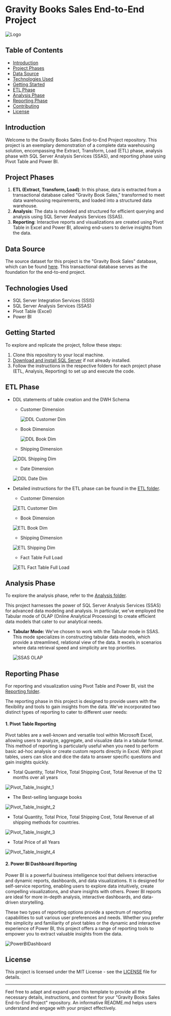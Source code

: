 # Gravity Books Sales End-to-End Project
![Logo](https://github.com/3amory99/Gravity-Books-Sales-End-to-End-Project/blob/master/Project%20Screenshots/gravity%20logo.png)
## Table of Contents
- [Introduction](#introduction)
- [Project Phases](#project-phases)
- [Data Source](#data-source)
- [Technologies Used](#technologies-used)
- [Getting Started](#getting-started)
- [ETL Phase](#etl-phase)
- [Analysis Phase](#analysis-phase)
- [Reporting Phase](#reporting-phase)
- [Contributing](#contributing)
- [License](#license)

## Introduction
Welcome to the Gravity Books Sales End-to-End Project repository. This project is an exemplary demonstration of a complete data warehousing solution, encompassing the Extract, Transform, Load (ETL) phase, analysis phase with SQL Server Analysis Services (SSAS), and reporting phase using Pivot Table and Power BI.

## Project Phases
1. **ETL (Extract, Transform, Load)**: In this phase, data is extracted from a transactional database called "Gravity Book Sales," transformed to meet data warehousing requirements, and loaded into a structured data warehouse.
2. **Analysis**: The data is modeled and structured for efficient querying and analysis using SQL Server Analysis Services (SSAS).
3. **Reporting**: Interactive reports and visualizations are created using Pivot Table in Excel and Power BI, allowing end-users to derive insights from the data.

## Data Source
The source dataset for this project is the "Gravity Book Sales" database, which can be found [here](https://github.com/bbrumm/databasestar/tree/main/sample_databases/sample_db_gravity/gravity_sqlserver). This transactional database serves as the foundation for the end-to-end project.

## Technologies Used
- SQL Server Integration Services (SSIS)
- SQL Server Analysis Services (SSAS)
- Pivot Table (Excel)
- Power BI

## Getting Started
To explore and replicate the project, follow these steps:
1. Clone this repository to your local machine.
2. [Download and install SQL Server](https://www.microsoft.com/en-us/sql-server/sql-server-downloads) if not already installed.
3. Follow the instructions in the respective folders for each project phase (ETL, Analysis, Reporting) to set up and execute the code.

## ETL Phase


* DDL statements of table creation and the DWH Schema
  
  * Customer Dimension
    
    ![DDL Customer Dim](https://github.com/3amory99/Gravity-Books-Sales-End-to-End-Project/blob/master/Project%20Screenshots/Customer%20Dim.PNG)
    
  * Book Dimension
    
    ![DDL Book Dim](https://github.com/3amory99/Gravity-Books-Sales-End-to-End-Project/blob/master/Project%20Screenshots/Book%20Dim.PNG)
    
   * Shipping Dimension
     
    ![DDL Shipping Dim](https://github.com/3amory99/Gravity-Books-Sales-End-to-End-Project/blob/master/Project%20Screenshots/Shipping%20Dim.PNG)
  
   * Date Dimension
     
    ![DDL Date Dim](https://github.com/3amory99/Gravity-Books-Sales-End-to-End-Project/blob/master/Project%20Screenshots/Date%20Dim.PNG)





* Detailed instructions for the ETL phase can be found in the [ETL folder](/ETL).

   * Customer Dimension
   
    ![ETL Customer Dim](https://github.com/3amory99/Gravity-Books-Sales-End-to-End-Project/blob/master/Project%20Screenshots/ETL%20Customer%20Dim.PNG)

   * Book Dimension
   
    ![ETL Book Dim](https://github.com/3amory99/Gravity-Books-Sales-End-to-End-Project/blob/master/Project%20Screenshots/ETL%20Book%20Dim.PNG)

   * Shipping Dimension
   
    ![ETL Shipping Dim](https://github.com/3amory99/Gravity-Books-Sales-End-to-End-Project/blob/master/Project%20Screenshots/ETL%20Shipping%20Dim.PNG)

   * Fact Table Full Load
   
    ![ETL Fact Table Full Load](https://github.com/3amory99/Gravity-Books-Sales-End-to-End-Project/blob/master/Project%20Screenshots/ETL%20Fact%20Table%20Full%20Load.PNG)

## Analysis Phase
To explore the analysis phase, refer to the [Analysis folder](/Analysis).

This project harnesses the power of SQL Server Analysis Services (SSAS) for advanced data modeling and analysis. In particular, we've employed the Tabular mode of OLAP (Online Analytical Processing) to create efficient data models that cater to our analytical needs.

- **Tabular Mode:** We've chosen to work with the Tabular mode in SSAS. This mode specializes in constructing tabular data models, which provide a streamlined, relational view of the data. It excels in scenarios where data retrieval speed and simplicity are top priorities.

    ![SSAS OLAP](https://github.com/3amory99/Gravity-Books-Sales-End-to-End-Project/blob/master/Project%20Screenshots/Cube%20Browsing%20OLAP.PNG)


## Reporting Phase
For reporting and visualization using Pivot Table and Power BI, visit the [Reporting folder](/Reporting).

The reporting phase in this project is designed to provide users with the flexibility and tools to gain insights from the data. We've incorporated two distinct types of reporting to cater to different user needs:

#### 1. Pivot Table Reporting

Pivot tables are a well-known and versatile tool within Microsoft Excel, allowing users to analyze, aggregate, and visualize data in a tabular format. This method of reporting is particularly useful when you need to perform basic ad-hoc analysis or create custom reports directly in Excel. With pivot tables, users can slice and dice the data to answer specific questions and gain insights quickly.

* Total Quantity, Total Price, Total Shipping Cost, Total Revenue of the 12 months over all years

![Pivot_Table_Insight_1](https://github.com/3amory99/Gravity-Books-Sales-End-to-End-Project/blob/master/Project%20Screenshots/PP%20Insight%201.PNG)

* The Best-selling language books
    
![Pivot_Table_Insight_2](https://github.com/3amory99/Gravity-Books-Sales-End-to-End-Project/blob/master/Project%20Screenshots/PP%20Insight%202.PNG)

* Total Quantity, Total Price, Total Shipping Cost, Total Revenue of all shipping methods for countries.

![Pivot_Table_Insight_3](https://github.com/3amory99/Gravity-Books-Sales-End-to-End-Project/blob/master/Project%20Screenshots/PP%20Insight%203.PNG)

* Total Price of all Years
  
![Pivot_Table_Insight_4](https://github.com/3amory99/Gravity-Books-Sales-End-to-End-Project/blob/master/Project%20Screenshots/PP%20Insight%204.PNG)



#### 2. Power BI Dashboard Reporting

Power BI is a powerful business intelligence tool that delivers interactive and dynamic reports, dashboards, and data visualizations. It is designed for self-service reporting, enabling users to explore data intuitively, create compelling visualizations, and share insights with others. Power BI reports are ideal for more in-depth analysis, interactive dashboards, and data-driven storytelling.

These two types of reporting options provide a spectrum of reporting capabilities to suit various user preferences and needs. Whether you prefer the simplicity and familiarity of pivot tables or the dynamic and interactive experience of Power BI, this project offers a range of reporting tools to empower you to extract valuable insights from the data.

![PowerBIDashboard](https://github.com/3amory99/Gravity-Books-Sales-End-to-End-Project/blob/master/Project%20Screenshots/Gravity%20Book%20Sales%20Power%20BI%20Dashboard.PNG)


## License
This project is licensed under the MIT License - see the [LICENSE](LICENSE) file for details.

---

Feel free to adapt and expand upon this template to provide all the necessary details, instructions, and context for your "Gravity Books Sales End-to-End Project" repository. An informative README.md helps users understand and engage with your project effectively.
